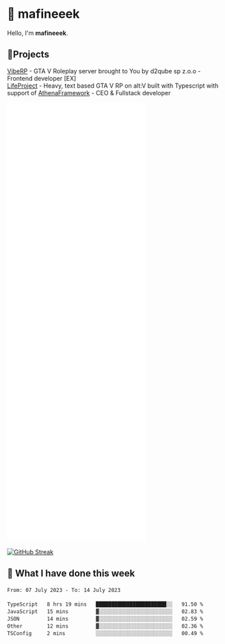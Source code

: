 # 👋 mafineeek
Hello, I'm **mafineeek**.

## 📝Projects

[VibeRP](https://v-rp.pl) - GTA V Roleplay server brought to You by d2qube sp z.o.o - Frontend developer [EX]
<br>
[LifeProject](https://github.com/LifeProject-Roleplay/) - Heavy, text based GTA V RP on alt:V built with Typescript with support of [AthenaFramework](https://github.com/Athena-Roleplay-Framework/) - CEO & Fullstack developer

![](./github-metrics.svg)

[![GitHub Streak](https://streak-stats.demolab.com/?user=mafineeek)](https://git.io/streak-stats)

## 📰 What I have done this week
<!--START_SECTION:waka-->

```txt
From: 07 July 2023 - To: 14 July 2023

TypeScript   8 hrs 19 mins   ███████████████████████░░   91.50 %
JavaScript   15 mins         ▓░░░░░░░░░░░░░░░░░░░░░░░░   02.83 %
JSON         14 mins         ▓░░░░░░░░░░░░░░░░░░░░░░░░   02.59 %
Other        12 mins         ▓░░░░░░░░░░░░░░░░░░░░░░░░   02.36 %
TSConfig     2 mins          ░░░░░░░░░░░░░░░░░░░░░░░░░   00.49 %
```

<!--END_SECTION:waka-->
